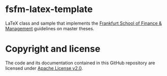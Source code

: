 # fsfm-latex-template
LaTeX class and sample that implements the [Frankfurt School of Finance & Management](http://fs.de) guidelines on master theses.

# Copyright and license
The code and its documentation contained in this GitHub repository are licensed under [Apache License v2.0](LICENSE).
